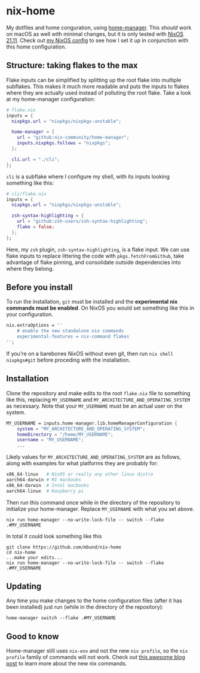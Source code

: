 # nix-home
My dotfiles and home conguration, using [home-manager](https://github.com/nix-community/home-manager). This *should* work on macOS as well with minimal changes, but it is only tested with [NixOS 21.11](https://nixos.org). Check out [my NixOS config](https://github.com/mbund/nixos-config) to see how I set it up in conjunction with this home configuration.

## Structure: taking flakes to the max
Flake inputs can be simplified by splitting up the root flake into multiple subflakes. This makes it much more readable and puts the inputs to flakes where they are actually used instead of polluting the root flake. Take a look at my home-manager configuration:
```nix
# flake.nix
inputs = {
  nixpkgs.url = "nixpkgs/nixpkgs-unstable";

  home-manager = {
    url = "github:nix-community/home-manager";
    inputs.nixpkgs.follows = "nixpkgs";
  };

  cli.url = "./cli";
};
```
`cli` is a subflake where I configure my shell, with its inputs looking something like this:
```nix
# cli/flake.nix
inputs = {
  nixpkgs.url = "nixpkgs/nixpkgs-unstable";

  zsh-syntax-highlighting = {
    url = "github:zsh-users/zsh-syntax-highlighting";
    flake = false;
  };
};
```
Here, my `zsh` plugin, `zsh-syntax-highlighting`, is a flake input. We can use flake inputs to replace littering the code with `pkgs.fetchFromGithub`, take advantage of flake pinning, and consolidate outside dependencies into where they belong.

## Before you install
To run the installation, `git` must be installed and the **experimental nix commands must be enabled**. On NixOS you would set something like this in your configuration.
```nix
nix.extraOptions = ''
    # enable the new standalone nix commands
    experimental-features = nix-command flakes
'';
```
If you're on a barebones NixOS without even git, then run `nix shell nixpkgs#git` before proceding with the installation.

## Installation
Clone the repository and make edits to the root `flake.nix` file to something like this, replacing `MY_USERNAME` and `MY_ARCHITECTURE_AND_OPERATING_SYSTEM` as necessary. Note that your `MY_USERNAME` must be an actual user on the system.
```nix
MY_USERNAME = inputs.home-manager.lib.homeManagerConfiguration {
    system = "MY_ARCHITECTURE_AND_OPERATING_SYSTEM";
    homeDirectory = "/home/MY_USERNAME";
    username = "MY_USERNAME";
    ...
```
Likely values for `MY_ARCHITECTURE_AND_OPERATING_SYSTEM` are as follows, along with examples for what platforms they are probably for:
```nix
x86_64-linux   # NixOS or really any other linux distro
aarch64-darwin # M1 macbooks
x86_64-darwin  # Intel macbooks
aarch64-linux  # Raspberry pi
```

Then run this command once while in the directory of the repository to initialize your home-manager. Replace `MY_USERNAME` with what you set above.
```
nix run home-manager --no-write-lock-file -- switch --flake .#MY_USERNAME
```
In total it could look something like this
```
git clone https://github.com/mbund/nix-home
cd nix-home
...make your edits...
nix run home-manager --no-write-lock-file -- switch --flake .#MY_USERNAME
```

## Updating
Any time you make changes to the home configuration files (after it has been installed) just run (while in the directory of the repository):
```
home-manager switch --flake .#MY_USERNAME
```

## Good to know
Home-manager still uses `nix-env` and not the new `nix profile`, so the `nix profile` family of commands will not work. Check out [this awesome blog post](https://blog.ysndr.de/posts/guides/2021-12-01-nix-shells) to learn more about the new nix commands.

